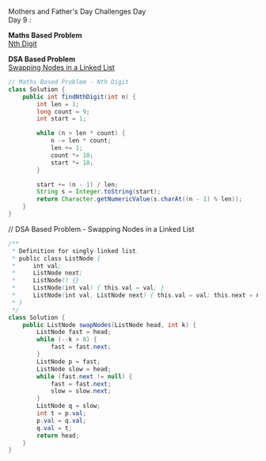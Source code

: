 Mothers and Father's Day Challenges Day  
Day 9 :

 **Maths Based Problem**  
 [Nth Digit](https://leetcode.com/problems/nth-digit/description/)

 **DSA Based Problem**  
 [Swapping Nodes in a Linked List](https://leetcode.com/problems/swapping-nodes-in-a-linked-list/description/)

```java
// Maths Based Problem - Nth Digit
class Solution {
    public int findNthDigit(int n) {
        int len = 1;
        long count = 9;
        int start = 1;

        while (n > len * count) {
            n -= len * count;
            len += 1;
            count *= 10;
            start *= 10;
        }

        start += (n - 1) / len;
        String s = Integer.toString(start);
        return Character.getNumericValue(s.charAt((n - 1) % len));
    }
}
```
// DSA Based Problem - Swapping Nodes in a Linked List
```java
/**
 * Definition for singly-linked list.
 * public class ListNode {
 *     int val;
 *     ListNode next;
 *     ListNode() {}
 *     ListNode(int val) { this.val = val; }
 *     ListNode(int val, ListNode next) { this.val = val; this.next = next; }
 * }
 */
class Solution {
    public ListNode swapNodes(ListNode head, int k) {
        ListNode fast = head;
        while (--k > 0) {
            fast = fast.next;
        }
        ListNode p = fast;
        ListNode slow = head;
        while (fast.next != null) {
            fast = fast.next;
            slow = slow.next;
        }
        ListNode q = slow;
        int t = p.val;
        p.val = q.val;
        q.val = t;
        return head;
    }
}
```
